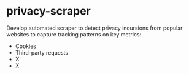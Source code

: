 # privacy-scraper
Develop automated scraper to detect privacy incursions from popular websites to capture tracking patterns on key metrics: 
- Cookies
- Third-party requests
- X
- X
